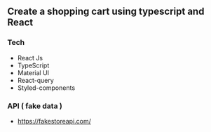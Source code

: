 ## Create  a shopping cart using typescript and React



### Tech
  - React Js 
  - TypeScript
  - Material UI
  - React-query
  - Styled-components
 

### API ( fake data ) 
  - https://fakestoreapi.com/
 
  
